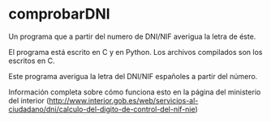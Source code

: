 # comprobarDNI
Un programa que a partir del numero de DNI/NIF averigua la letra de éste.

El programa está escrito en C y en Python. Los archivos compilados son los escritos en C.

Este programa averigua la letra del DNI/NIF españoles a partir del número.

Información completa sobre cómo funciona esto en la página del ministerio del interior 
(http://www.interior.gob.es/web/servicios-al-ciudadano/dni/calculo-del-digito-de-control-del-nif-nie)

